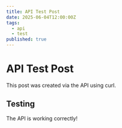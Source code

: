 ```yaml
---
title: API Test Post
date: 2025-06-04T12:00:00Z
tags:
  - api
  - test
published: true
---
```


# API Test Post

This post was created via the API using curl.

## Testing

The API is working correctly!
